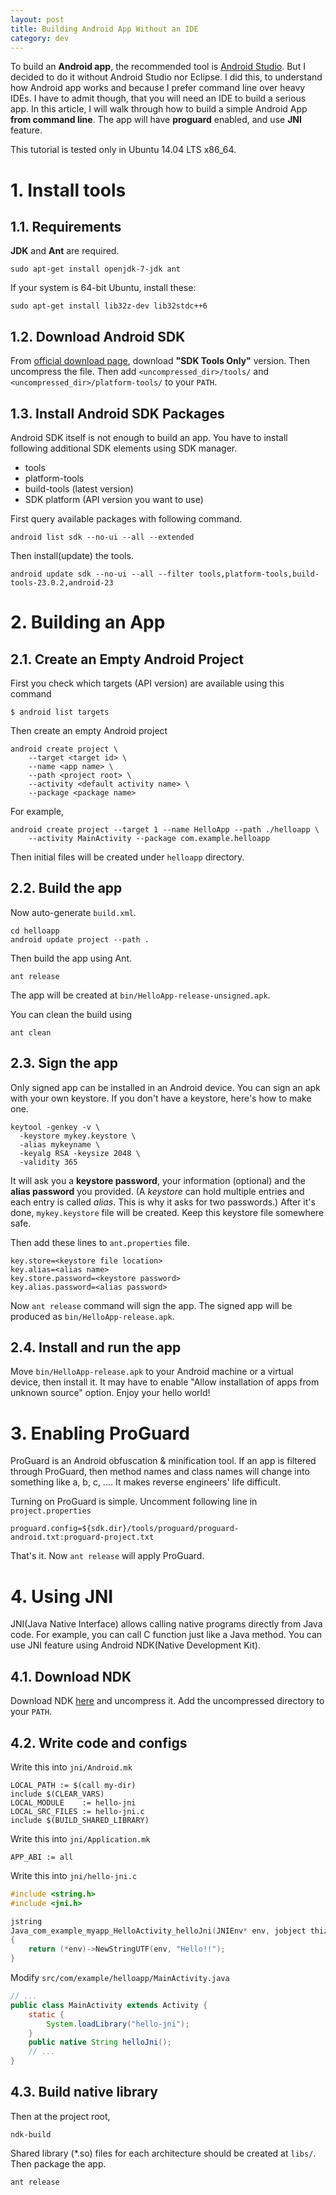```yaml
---
layout: post
title: Building Android App Without an IDE
category: dev
---
```


To build an **Android app**, the recommended tool is [Android Studio](http://developer.android.com/sdk/index.html). But I decided to do it without Android Studio nor Eclipse. I did this, to understand how Android app works and because I prefer command line over heavy IDEs. I have to admit though, that you will need an IDE to build a serious app. In this article, I will walk through how to build a simple Android App **from command line**. The app will have **proguard** enabled, and use **JNI** feature.

This tutorial is tested only in Ubuntu 14.04 LTS x86_64.

# 1. Install tools

## 1.1. Requirements

**JDK** and **Ant** are required.

```
sudo apt-get install openjdk-7-jdk ant
```

If your system is 64-bit Ubuntu, install these:

```
sudo apt-get install lib32z-dev lib32stdc++6
```

## 1.2. Download Android SDK

From [official download page](http://developer.android.com/sdk/index.html), download **"SDK Tools Only"** version. Then uncompress the file. Then add `<uncompressed_dir>/tools/` and `<uncompressed_dir>/platform-tools/` to your `PATH`.

## 1.3. Install Android SDK Packages

Android SDK itself is not enough to build an app. You have to install following additional SDK elements using SDK manager.

- tools
- platform-tools
- build-tools (latest version)
- SDK platform (API version you want to use)

First query available packages with following command.

```
android list sdk --no-ui --all --extended
```

Then install(update) the tools.

```
android update sdk --no-ui --all --filter tools,platform-tools,build-tools-23.0.2,android-23
```

# 2. Building an App

## 2.1. Create an Empty Android Project

First you check which targets (API version) are available using this command

```
$ android list targets
```

Then create an empty Android project

```
android create project \
	--target <target id> \
	--name <app name> \
	--path <project root> \
	--activity <default activity name> \
	--package <package name>
```

For example,

```
android create project --target 1 --name HelloApp --path ./helloapp \
	--activity MainActivity --package com.example.helloapp
```

Then initial files will be created under `helloapp` directory.

## 2.2. Build the app

Now auto-generate `build.xml`.

```
cd helloapp
android update project --path .
```

Then build the app using Ant.

```
ant release
```

The app will be created at `bin/HelloApp-release-unsigned.apk`.

You can clean the build using

```
ant clean
```

## 2.3. Sign the app

Only signed app can be installed in an Android device. You can sign an apk with your own keystore. If you don't have a keystore, here's how to make one.

```
keytool -genkey -v \
  -keystore mykey.keystore \
  -alias mykeyname \
  -keyalg RSA -keysize 2048 \
  -validity 365
```

It will ask you a **keystore password**, your information (optional) and the **alias password** you provided. (A *keystore* can hold multiple entries and each entry is called *alias*. This is why it asks for two passwords.) After it's done, `mykey.keystore` file will be created. Keep this keystore file somewhere safe.

Then add these lines to `ant.properties` file.

```
key.store=<keystore file location>
key.alias=<alias name>
key.store.password=<keystore password>
key.alias.password=<alias password>
```

Now  `ant release` command will sign the app. The signed app will be produced as `bin/HelloApp-release.apk`.

## 2.4. Install and run the app

Move `bin/HelloApp-release.apk` to your Android machine or a virtual device, then install it. It may have to enable "Allow installation of apps from unknown source" option. Enjoy your hello world!

# 3. Enabling ProGuard

ProGuard is an Android obfuscation & minification tool. If an app is filtered through ProGuard, then method names and class names will change into something like a, b, c, .... It makes reverse engineers' life difficult.

Turning on ProGuard is simple. Uncomment following line in `project.properties`

```
proguard.config=${sdk.dir}/tools/proguard/proguard-android.txt:proguard-project.txt
```

That's it. Now `ant release` will apply ProGuard.

# 4. Using JNI

JNI(Java Native Interface) allows calling native programs directly from Java code. For example, you can call C function just like a Java method. You can use JNI feature using Android NDK(Native Development Kit).

## 4.1. Download NDK

Download NDK [here](http://developer.android.com/ndk/downloads/index.html) and uncompress it. Add the uncompressed directory to your `PATH`.

## 4.2. Write code and configs

Write this into `jni/Android.mk`

```
LOCAL_PATH := $(call my-dir)
include $(CLEAR_VARS)
LOCAL_MODULE    := hello-jni
LOCAL_SRC_FILES := hello-jni.c
include $(BUILD_SHARED_LIBRARY)
```

Write this into `jni/Application.mk`

```
APP_ABI := all
```

Write this into `jni/hello-jni.c`

```c
#include <string.h>
#include <jni.h>

jstring
Java_com_example_myapp_HelloActivity_helloJni(JNIEnv* env, jobject thiz)
{
    return (*env)->NewStringUTF(env, "Hello!!");
}
```

Modify `src/com/example/helloapp/MainActivity.java`

```java
// ...
public class MainActivity extends Activity {
	static {
		System.loadLibrary("hello-jni");
	}
	public native String helloJni();
	// ...
}
```

## 4.3. Build native library

Then at the project root,

```
ndk-build
```

Shared library (\*.so) files for each architecture should be created at `libs/`. Then package the app.

```
ant release
```


